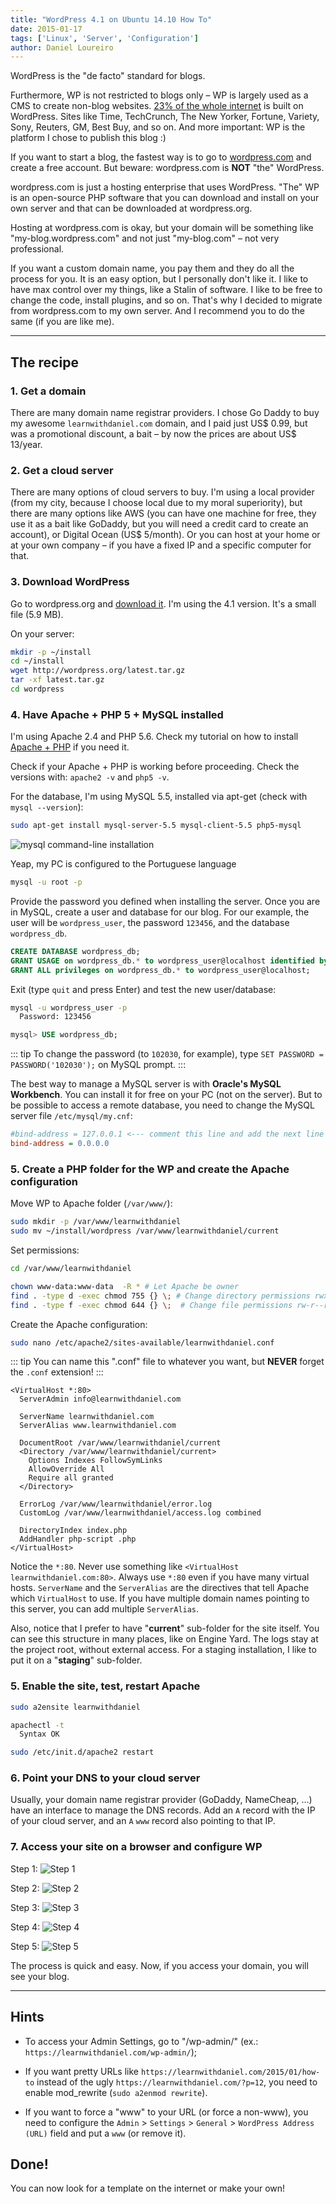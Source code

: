 ```yaml
---
title: "WordPress 4.1 on Ubuntu 14.10 How To"
date: 2015-01-17
tags: ['Linux', 'Server', 'Configuration']
author: Daniel Loureiro
---
```

WordPress is the "de facto" standard for blogs.

Furthermore, WP is not restricted to blogs only – WP is largely used as a CMS to create non-blog websites. [23% of the whole internet](https://w3techs.com/technologies/details/cm-wordpress/all/all) is built on WordPress. Sites like Time, TechCrunch, The New Yorker, Fortune, Variety, Sony, Reuters, GM, Best Buy, and so on. And more important: WP is the platform I chose to publish this blog :)
<!-- more -->

If you want to start a blog, the fastest way is to go to [wordpress.com](wordpress.com) and create a free account. But beware: wordpress.com is **NOT** "the" WordPress.

wordpress.com is just a hosting enterprise that uses WordPress. "The" WP is an open-source PHP software that you can download and install on your own server and that can be downloaded at wordpress.org.

Hosting at wordpress.com is okay, but your domain will be something like "my-blog.wordpress.com" and not just "my-blog.com" – not very professional.

If you want a custom domain name, you pay them and they do all the process for you. It is an easy option, but I personally don't like it. I like to have max control over my things, like a Stalin of software. I like to be free to change the code, install plugins, and so on. That's why I decided to migrate from wordpress.com to my own server. And I recommend you to do the same (if you are like me).

---

## The recipe

### 1. Get a domain

There are many domain name registrar providers. I chose Go Daddy to buy my awesome `learnwithdaniel.com` domain, and I paid just US$ 0.99, but was a promotional discount, a bait – by now the prices are about US$ 13/year.

### 2. Get a cloud server

There are many options of cloud servers to buy. I'm using a local provider (from my city, because I choose local due to my moral superiority), but there are many options like AWS (you can have one machine for free, they use it as a bait like GoDaddy, but you will need a credit card to create an account), or Digital Ocean (US$ 5/month). Or you can host at your home or at your own company – if you have a fixed IP and a specific computer for that.

### 3. Download WordPress

Go to wordpress.org and [download it](https://wordpress.org/latest.tar.gz). I'm using the 4.1 version. It's a small file (5.9 MB).

On your server:

```bash
mkdir -p ~/install
cd ~/install
wget http://wordpress.org/latest.tar.gz
tar -xf latest.tar.gz
cd wordpress
```

### 4. Have Apache + PHP 5 + MySQL installed

I'm using Apache 2.4 and PHP 5.6. Check my tutorial on how to install [Apache + PHP](/2015/01/17/how-to-install-php-5-6-as-an-apache-module-on-ubuntu-server-14-0414-10/) if you need it.

Check if your Apache + PHP is working before proceeding. Check the versions with: `apache2 -v` and `php5 -v`.

For the database, I'm using MySQL 5.5, installed via apt-get (check with `mysql --version`):

```bash
sudo apt-get install mysql-server-5.5 mysql-client-5.5 php5-mysql
```

![mysql command-line installation](./config-mysql.png)

Yeap, my PC is configured to the Portuguese language

```bash
mysql -u root -p
```

Provide the password you defined when installing the server. Once you are in MySQL, create a user and database for our blog. For our example, the user will be `wordpress_user`, the password `123456`, and the database `wordpress_db`.

```sql
CREATE DATABASE wordpress_db;
GRANT USAGE on wordpress_db.* to wordpress_user@localhost identified by '123456';
GRANT ALL privileges on wordpress_db.* to wordpress_user@localhost;
```

Exit (type `quit` and press Enter) and test the new user/database:

```bash
mysql -u wordpress_user -p
  Password: 123456
```

```sql
mysql> USE wordpress_db;
```

::: tip
To change the password (to `102030`, for example), type `SET PASSWORD = PASSWORD('102030');` on MySQL prompt.
:::

The best way to manage a MySQL server is with **Oracle's MySQL Workbench**. You can install it for free on your PC (not on the server). But to be possible to access a remote database, you need to change the MySQL server file `/etc/mysql/my.cnf`:

```ini
#bind-address = 127.0.0.1 <--- comment this line and add the next line
bind-address = 0.0.0.0
```

### 5. Create a PHP folder for the WP and create the Apache configuration

Move WP to Apache folder (`/var/www/`):

```bash
sudo mkdir -p /var/www/learnwithdaniel
sudo mv ~/install/wordpress /var/www/learnwithdaniel/current
```

Set permissions:

```bash
cd /var/www/learnwithdaniel
```

```bash
chown www-data:www-data  -R * # Let Apache be owner
find . -type d -exec chmod 755 {} \; # Change directory permissions rwxr-xr-x
find . -type f -exec chmod 644 {} \;  # Change file permissions rw-r--r--
```

Create the Apache configuration:

```bash
sudo nano /etc/apache2/sites-available/learnwithdaniel.conf
```

::: tip
You can name this ".conf" file to whatever you want, but **NEVER** forget the `.conf` extension!
:::

```apacheconf
<VirtualHost *:80>
  ServerAdmin info@learnwithdaniel.com

  ServerName learnwithdaniel.com
  ServerAlias www.learnwithdaniel.com

  DocumentRoot /var/www/learnwithdaniel/current
  <Directory /var/www/learnwithdaniel/current>
    Options Indexes FollowSymLinks
    AllowOverride All
    Require all granted
  </Directory>

  ErrorLog /var/www/learnwithdaniel/error.log
  CustomLog /var/www/learnwithdaniel/access.log combined

  DirectoryIndex index.php
  AddHandler php-script .php
</VirtualHost>
```

Notice the `*:80`. Never use something like `<VirtualHost learnwithdaniel.com:80>`. Always use `*:80` even if you have many virtual hosts. `ServerName` and the `ServerAlias` are the directives that tell Apache which `VirtualHost` to use. If you have multiple domain names pointing to this server, you can add multiple `ServerAlias`.

Also, notice that I prefer to have "**current**" sub-folder for the site itself. You can see this structure in many places, like on Engine Yard. The logs stay at the project root, without external access. For a staging installation, I like to put it on a "**staging**" sub-folder.

### 5. Enable the site, test, restart Apache

```bash
sudo a2ensite learnwithdaniel

apachectl -t
  Syntax OK

sudo /etc/init.d/apache2 restart
```

### 6. Point your DNS to your cloud server

Usually, your domain name registrar provider (GoDaddy, NameCheap, ...) have an interface to manage the DNS records. Add an `A` record with the IP of your cloud server, and an `A` `www` record also pointing to that IP.

### 7. Access your site on a browser and configure WP

Step 1:
![Step 1](./wp1.png)

Step 2:
![Step 2](./wp2.png)

Step 3:
![Step 3](./wp3.png)

Step 4:
![Step 4](./wp5.png)

Step 5:
![Step 5](./wp6.png)

The process is quick and easy. Now, if you access your domain, you will see your blog.

---

## Hints

- To access your Admin Settings, go to "/wp-admin/" (ex.: `https://learnwithdaniel.com/wp-admin/`);

- If you want pretty URLs like `https://learnwithdaniel.com/2015/01/how-to` instead of the ugly `https://learnwithdaniel.com/?p=12`, you need to enable mod_rewrite (`sudo a2enmod rewrite`).

- If you want to force a "www" to your URL (or force a non-www), you need to configure the `Admin` > `Settings` > `General` > `WordPress Address (URL)` field and put a `www` (or remove it).

## Done!

You can now look for a template on the internet or make your own!
